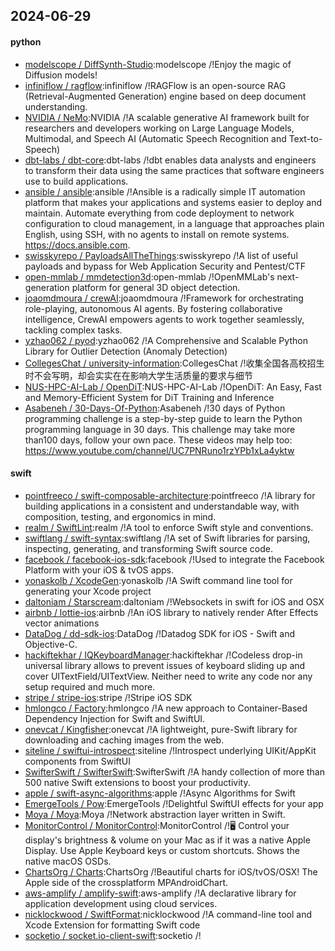 ## 2024-06-29

#### python
* [modelscope / DiffSynth-Studio](https://github.com/modelscope/DiffSynth-Studio):modelscope /!Enjoy the magic of Diffusion models!
* [infiniflow / ragflow](https://github.com/infiniflow/ragflow):infiniflow /!RAGFlow is an open-source RAG (Retrieval-Augmented Generation) engine based on deep document understanding.
* [NVIDIA / NeMo](https://github.com/NVIDIA/NeMo):NVIDIA /!A scalable generative AI framework built for researchers and developers working on Large Language Models, Multimodal, and Speech AI (Automatic Speech Recognition and Text-to-Speech)
* [dbt-labs / dbt-core](https://github.com/dbt-labs/dbt-core):dbt-labs /!dbt enables data analysts and engineers to transform their data using the same practices that software engineers use to build applications.
* [ansible / ansible](https://github.com/ansible/ansible):ansible /!Ansible is a radically simple IT automation platform that makes your applications and systems easier to deploy and maintain. Automate everything from code deployment to network configuration to cloud management, in a language that approaches plain English, using SSH, with no agents to install on remote systems. https://docs.ansible.com.
* [swisskyrepo / PayloadsAllTheThings](https://github.com/swisskyrepo/PayloadsAllTheThings):swisskyrepo /!A list of useful payloads and bypass for Web Application Security and Pentest/CTF
* [open-mmlab / mmdetection3d](https://github.com/open-mmlab/mmdetection3d):open-mmlab /!OpenMMLab's next-generation platform for general 3D object detection.
* [joaomdmoura / crewAI](https://github.com/joaomdmoura/crewAI):joaomdmoura /!Framework for orchestrating role-playing, autonomous AI agents. By fostering collaborative intelligence, CrewAI empowers agents to work together seamlessly, tackling complex tasks.
* [yzhao062 / pyod](https://github.com/yzhao062/pyod):yzhao062 /!A Comprehensive and Scalable Python Library for Outlier Detection (Anomaly Detection)
* [CollegesChat / university-information](https://github.com/CollegesChat/university-information):CollegesChat /!收集全国各高校招生时不会写明，却会实实在在影响大学生活质量的要求与细节
* [NUS-HPC-AI-Lab / OpenDiT](https://github.com/NUS-HPC-AI-Lab/OpenDiT):NUS-HPC-AI-Lab /!OpenDiT: An Easy, Fast and Memory-Efficient System for DiT Training and Inference
* [Asabeneh / 30-Days-Of-Python](https://github.com/Asabeneh/30-Days-Of-Python):Asabeneh /!30 days of Python programming challenge is a step-by-step guide to learn the Python programming language in 30 days. This challenge may take more than100 days, follow your own pace. These videos may help too: https://www.youtube.com/channel/UC7PNRuno1rzYPb1xLa4yktw

#### swift
* [pointfreeco / swift-composable-architecture](https://github.com/pointfreeco/swift-composable-architecture):pointfreeco /!A library for building applications in a consistent and understandable way, with composition, testing, and ergonomics in mind.
* [realm / SwiftLint](https://github.com/realm/SwiftLint):realm /!A tool to enforce Swift style and conventions.
* [swiftlang / swift-syntax](https://github.com/swiftlang/swift-syntax):swiftlang /!A set of Swift libraries for parsing, inspecting, generating, and transforming Swift source code.
* [facebook / facebook-ios-sdk](https://github.com/facebook/facebook-ios-sdk):facebook /!Used to integrate the Facebook Platform with your iOS & tvOS apps.
* [yonaskolb / XcodeGen](https://github.com/yonaskolb/XcodeGen):yonaskolb /!A Swift command line tool for generating your Xcode project
* [daltoniam / Starscream](https://github.com/daltoniam/Starscream):daltoniam /!Websockets in swift for iOS and OSX
* [airbnb / lottie-ios](https://github.com/airbnb/lottie-ios):airbnb /!An iOS library to natively render After Effects vector animations
* [DataDog / dd-sdk-ios](https://github.com/DataDog/dd-sdk-ios):DataDog /!Datadog SDK for iOS - Swift and Objective-C.
* [hackiftekhar / IQKeyboardManager](https://github.com/hackiftekhar/IQKeyboardManager):hackiftekhar /!Codeless drop-in universal library allows to prevent issues of keyboard sliding up and cover UITextField/UITextView. Neither need to write any code nor any setup required and much more.
* [stripe / stripe-ios](https://github.com/stripe/stripe-ios):stripe /!Stripe iOS SDK
* [hmlongco / Factory](https://github.com/hmlongco/Factory):hmlongco /!A new approach to Container-Based Dependency Injection for Swift and SwiftUI.
* [onevcat / Kingfisher](https://github.com/onevcat/Kingfisher):onevcat /!A lightweight, pure-Swift library for downloading and caching images from the web.
* [siteline / swiftui-introspect](https://github.com/siteline/swiftui-introspect):siteline /!Introspect underlying UIKit/AppKit components from SwiftUI
* [SwifterSwift / SwifterSwift](https://github.com/SwifterSwift/SwifterSwift):SwifterSwift /!A handy collection of more than 500 native Swift extensions to boost your productivity.
* [apple / swift-async-algorithms](https://github.com/apple/swift-async-algorithms):apple /!Async Algorithms for Swift
* [EmergeTools / Pow](https://github.com/EmergeTools/Pow):EmergeTools /!Delightful SwiftUI effects for your app
* [Moya / Moya](https://github.com/Moya/Moya):Moya /!Network abstraction layer written in Swift.
* [MonitorControl / MonitorControl](https://github.com/MonitorControl/MonitorControl):MonitorControl /!🖥 Control your display's brightness & volume on your Mac as if it was a native Apple Display. Use Apple Keyboard keys or custom shortcuts. Shows the native macOS OSDs.
* [ChartsOrg / Charts](https://github.com/ChartsOrg/Charts):ChartsOrg /!Beautiful charts for iOS/tvOS/OSX! The Apple side of the crossplatform MPAndroidChart.
* [aws-amplify / amplify-swift](https://github.com/aws-amplify/amplify-swift):aws-amplify /!A declarative library for application development using cloud services.
* [nicklockwood / SwiftFormat](https://github.com/nicklockwood/SwiftFormat):nicklockwood /!A command-line tool and Xcode Extension for formatting Swift code
* [socketio / socket.io-client-swift](https://github.com/socketio/socket.io-client-swift):socketio /!
